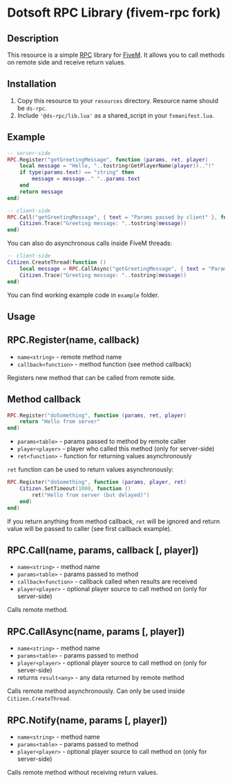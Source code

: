 # Dotsoft RPC Library (fivem-rpc fork)

## Description
This resource is a simple [RPC](https://en.wikipedia.org/wiki/Remote_procedure_call) library for [FiveM](https://fivem.net/). It allows you to call methods on remote side and receive return values.

## Installation
1. Copy this resource to your `resources` directory. Resource name should be `ds-rpc`.
2. Include `'@ds-rpc/lib.lua'` as a shared_script in your `fxmanifest.lua`.

## Example
```lua
-- server-side
RPC.Register("getGreetingMessage", function (params, ret, player)
    local message = "Hello, "..tostring(GetPlayerName(player)).."!"
    if type(params.text) == "string" then
        message = message.." "..params.text
    end
    return message
end)

-- client-side
RPC.Call("getGreetingMessage", { text = "Params passed by client" }, function (message)
    Citizen.Trace("Greeting message: "..tostring(message))
end)
```

You can also do asynchronous calls inside FiveM threads:
```lua
-- client-side
Citizen.CreateThread(function ()
    local message = RPC.CallAsync("getGreetingMessage", { text = "Params passed by client" })
    Citizen.Trace("Greeting message: "..tostring(message))
end)
```

You can find working example code in `example` folder.

## Usage

## RPC.Register(name, callback)
* `name<string>` - remote method name
* `callback<function>` - method function (see method callback)

Registers new method that can be called from remote side.

## Method callback
```lua
RPC.Register("doSomething", function (params, ret, player)
    return "Hello from server"
end)
```

* `params<table>` - params passed to method by remote caller
* `player<player>` - player who called this method (only for server-side)
* `ret<function>` - function for returning values asynchronously

`ret` function can be used to return values asynchronously:
```lua
RPC.Register("doSomething", function (params, player, ret)
    Citizen.SetTimeout(1000, function ()
        ret("Hello from server (but delayed)")
    end)
end)
```
If you return anything from method callback, `ret` will be ignored and return value will be passed to caller (see first callback example).

## RPC.Call(name, params, callback [, player])
* `name<string>` - method name
* `params<table>` - params passed to method
* `callback<function>` - callback called when results are received
* `player<player>` - optional player source to call method on (only for server-side)

Calls remote method.

## RPC.CallAsync(name, params [, player])
* `name<string>` - method name
* `params<table>` - params passed to method
* `player<player>` - optional player source to call method on (only for server-side)
* returns `result<any>` - any data returned by remote method

Calls remote method asynchronously. Can only be used inside `Citizen.CreateThread`.

## RPC.Notify(name, params [, player])
* `name<string>` - method name
* `params<table>` - params passed to method
* `player<player>` - optional player source to call method on (only for server-side)

Calls remote method without receiving return values.
